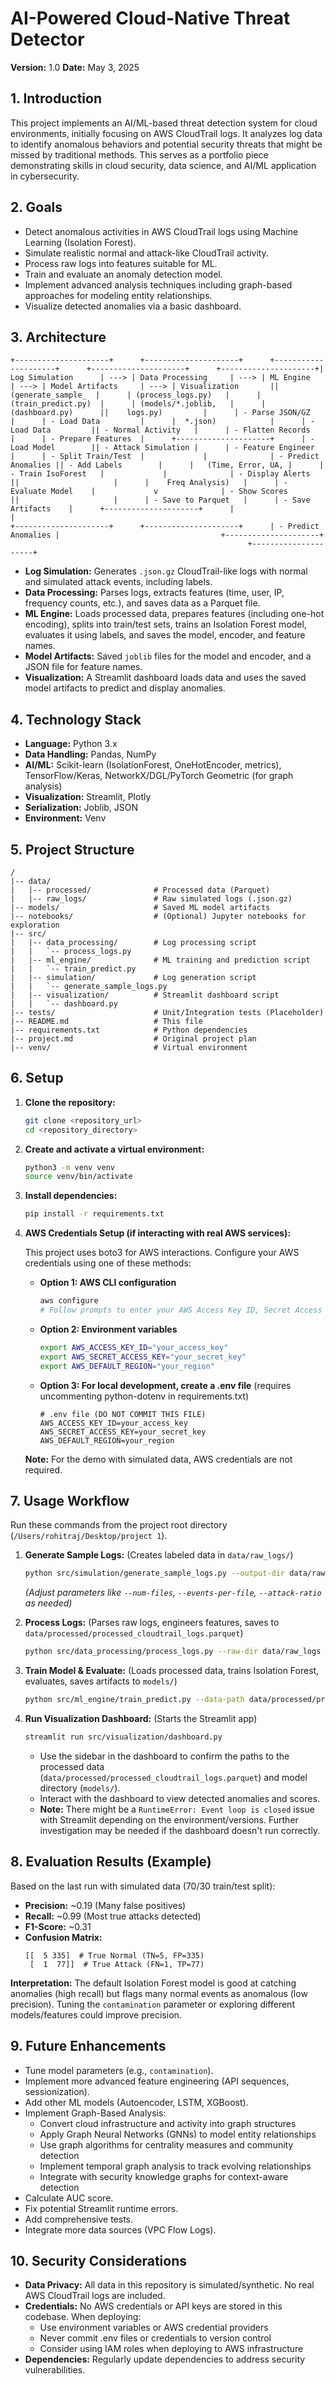 # AI-Powered Cloud-Native Threat Detector

**Version:** 1.0
**Date:** May 3, 2025

## 1. Introduction

This project implements an AI/ML-based threat detection system for cloud environments, initially focusing on AWS CloudTrail logs. It analyzes log data to identify anomalous behaviors and potential security threats that might be missed by traditional methods. This serves as a portfolio piece demonstrating skills in cloud security, data science, and AI/ML application in cybersecurity.

## 2. Goals

*   Detect anomalous activities in AWS CloudTrail logs using Machine Learning (Isolation Forest).
*   Simulate realistic normal and attack-like CloudTrail activity.
*   Process raw logs into features suitable for ML.
*   Train and evaluate an anomaly detection model.
*   Implement advanced analysis techniques including graph-based approaches for modeling entity relationships.
*   Visualize detected anomalies via a basic dashboard.

## 3. Architecture

```
+---------------------+      +---------------------+      +---------------------+      +---------------------+      +---------------------+| Log Simulation      | ---> | Data Processing     | ---> | ML Engine           | ---> | Model Artifacts     | ---> | Visualization       || (generate_sample_  |      | (process_logs.py)   |      | (train_predict.py)  |      | (models/*.joblib,   |      | (dashboard.py)      ||    logs.py)         |      | - Parse JSON/GZ     |      | - Load Data         |      |  *.json)            |      | - Load Data         || - Normal Activity   |      | - Flatten Records   |      | - Prepare Features  |      +---------------------+      | - Load Model        || - Attack Simulation |      | - Feature Engineer  |      | - Split Train/Test  |             |              | - Predict Anomalies || - Add Labels        |      |   (Time, Error, UA, |      | - Train IsoForest   |             |              | - Display Alerts    ||                     |      |    Freq Analysis)   |      | - Evaluate Model    |             v              | - Show Scores       ||                     |      | - Save to Parquet   |      | - Save Artifacts    |      +---------------------+      |                     |
+---------------------+      +---------------------+      | - Predict Anomalies |                                    +---------------------+
                                                     +---------------------+
```

*   **Log Simulation:** Generates `.json.gz` CloudTrail-like logs with normal and simulated attack events, including labels.
*   **Data Processing:** Parses logs, extracts features (time, user, IP, frequency counts, etc.), and saves data as a Parquet file.
*   **ML Engine:** Loads processed data, prepares features (including one-hot encoding), splits into train/test sets, trains an Isolation Forest model, evaluates it using labels, and saves the model, encoder, and feature names.
*   **Model Artifacts:** Saved `joblib` files for the model and encoder, and a JSON file for feature names.
*   **Visualization:** A Streamlit dashboard loads data and uses the saved model artifacts to predict and display anomalies.

## 4. Technology Stack

*   **Language:** Python 3.x
*   **Data Handling:** Pandas, NumPy
*   **AI/ML:** Scikit-learn (IsolationForest, OneHotEncoder, metrics), TensorFlow/Keras, NetworkX/DGL/PyTorch Geometric (for graph analysis)
*   **Visualization:** Streamlit, Plotly
*   **Serialization:** Joblib, JSON
*   **Environment:** Venv

## 5. Project Structure

```
/
|-- data/
|   |-- processed/              # Processed data (Parquet)
|   |-- raw_logs/               # Raw simulated logs (.json.gz)
|-- models/                     # Saved ML model artifacts
|-- notebooks/                  # (Optional) Jupyter notebooks for exploration
|-- src/
|   |-- data_processing/        # Log processing script
|   |   `-- process_logs.py
|   |-- ml_engine/              # ML training and prediction script
|   |   `-- train_predict.py
|   |-- simulation/             # Log generation script
|   |   `-- generate_sample_logs.py
|   |-- visualization/          # Streamlit dashboard script
|   |   `-- dashboard.py
|-- tests/                      # Unit/Integration tests (Placeholder)
|-- README.md                   # This file
|-- requirements.txt            # Python dependencies
|-- project.md                  # Original project plan
|-- venv/                       # Virtual environment
```

## 6. Setup

1.  **Clone the repository:**
    ```bash
    git clone <repository_url>
    cd <repository_directory>
    ```
2.  **Create and activate a virtual environment:**
    ```bash
    python3 -m venv venv
    source venv/bin/activate
    ```
3.  **Install dependencies:**
    ```bash
    pip install -r requirements.txt
    ```
4.  **AWS Credentials Setup (if interacting with real AWS services):**
    
    This project uses boto3 for AWS interactions. Configure your AWS credentials using one of these methods:
    
    - **Option 1: AWS CLI configuration**
      ```bash
      aws configure
      # Follow prompts to enter your AWS Access Key ID, Secret Access Key, region, etc.
      ```
    
    - **Option 2: Environment variables**
      ```bash
      export AWS_ACCESS_KEY_ID="your_access_key"
      export AWS_SECRET_ACCESS_KEY="your_secret_key"
      export AWS_DEFAULT_REGION="your_region"
      ```
    
    - **Option 3: For local development, create a .env file** (requires uncommenting python-dotenv in requirements.txt)
      ```
      # .env file (DO NOT COMMIT THIS FILE)
      AWS_ACCESS_KEY_ID=your_access_key
      AWS_SECRET_ACCESS_KEY=your_secret_key
      AWS_DEFAULT_REGION=your_region
      ```
    
    **Note:** For the demo with simulated data, AWS credentials are not required.

## 7. Usage Workflow

Run these commands from the project root directory (`/Users/rohitraj/Desktop/project 1`).

1.  **Generate Sample Logs:** (Creates labeled data in `data/raw_logs/`)
    ```bash
    python src/simulation/generate_sample_logs.py --output-dir data/raw_logs --num-files 5 --events-per-file 200 --attack-ratio 0.1 --compress
    ```
    *(Adjust parameters like `--num-files`, `--events-per-file`, `--attack-ratio` as needed)*

2.  **Process Logs:** (Parses raw logs, engineers features, saves to `data/processed/processed_cloudtrail_logs.parquet`)
    ```bash
    python src/data_processing/process_logs.py --raw-dir data/raw_logs --processed-dir data/processed
    ```

3.  **Train Model & Evaluate:** (Loads processed data, trains Isolation Forest, evaluates, saves artifacts to `models/`)
    ```bash
    python src/ml_engine/train_predict.py --data-path data/processed/processed_cloudtrail_logs.parquet --model-dir models --test-size 0.3
    ```

4.  **Run Visualization Dashboard:** (Starts the Streamlit app)
    ```bash
    streamlit run src/visualization/dashboard.py
    ```
    *   Use the sidebar in the dashboard to confirm the paths to the processed data (`data/processed/processed_cloudtrail_logs.parquet`) and model directory (`models/`).
    *   Interact with the dashboard to view detected anomalies and scores.
    *   **Note:** There might be a `RuntimeError: Event loop is closed` issue with Streamlit depending on the environment/versions. Further investigation may be needed if the dashboard doesn't run correctly.

## 8. Evaluation Results (Example)

Based on the last run with simulated data (70/30 train/test split):

*   **Precision:** ~0.19 (Many false positives)
*   **Recall:** ~0.99 (Most true attacks detected)
*   **F1-Score:** ~0.31
*   **Confusion Matrix:**
    ```
    [[  5 335]  # True Normal (TN=5, FP=335)
     [  1  77]]  # True Attack (FN=1, TP=77)
    ```

**Interpretation:** The default Isolation Forest model is good at catching anomalies (high recall) but flags many normal events as anomalous (low precision). Tuning the `contamination` parameter or exploring different models/features could improve precision.

## 9. Future Enhancements

*   Tune model parameters (e.g., `contamination`).
*   Implement more advanced feature engineering (API sequences, sessionization).
*   Add other ML models (Autoencoder, LSTM, XGBoost).
*   Implement Graph-Based Analysis:
    * Convert cloud infrastructure and activity into graph structures
    * Apply Graph Neural Networks (GNNs) to model entity relationships
    * Use graph algorithms for centrality measures and community detection
    * Implement temporal graph analysis to track evolving relationships
    * Integrate with security knowledge graphs for context-aware detection
*   Calculate AUC score.
*   Fix potential Streamlit runtime errors.
*   Add comprehensive tests.
*   Integrate more data sources (VPC Flow Logs).

## 10. Security Considerations

*   **Data Privacy:** All data in this repository is simulated/synthetic. No real AWS CloudTrail logs are included.
*   **Credentials:** No AWS credentials or API keys are stored in this codebase. When deploying:
    * Use environment variables or AWS credential providers
    * Never commit .env files or credentials to version control
    * Consider using IAM roles when deploying to AWS infrastructure
*   **Dependencies:** Regularly update dependencies to address security vulnerabilities.